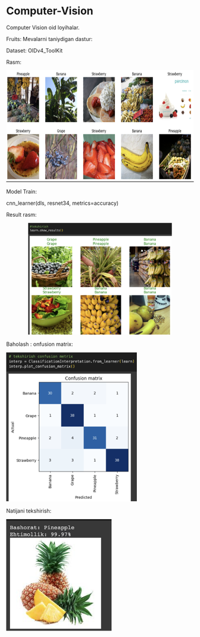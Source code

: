 # Computer-Vision
Computer Vision oid loyihalar.

Fruits:
Mevalarni taniydigan dastur:

Dataset: OIDv4_ToolKit

Rasm:
<div align="left">
  <img height="300" src="https://github.com/Philomath2020/Computer-Vision/blob/main/pic/m1.png"  />
</div>

Model Train:

cnn_learner(dls, resnet34, metrics=accuracy)

Result rasm:

<div align="center">
  <img height="300" src="https://github.com/Philomath2020/Computer-Vision/blob/main/pic/m2.png"  />
</div>

Baholash : onfusion matrix:

<div align="left">
  <img height="400" src="https://github.com/Philomath2020/Computer-Vision/blob/main/pic/m3.png"  />
</div>

Natijani tekshirish:

<div align="left">
  <img height="300" src="https://github.com/Philomath2020/Computer-Vision/blob/main/pic/4.png"  />
</div>
